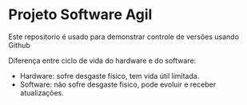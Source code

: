 # Projeto Software Agil

Este repositorio é usado para demonstrar controle de versões usando Github

Diferença entre ciclo de vida do hardware e do software:
- Hardware: sofre desgaste fisico, tem vida útil limitada.
- Software: não sofre desgaste fisico, pode evoluir e receber atualizações.
